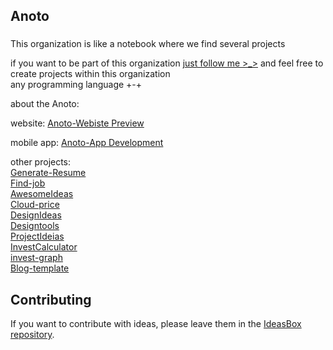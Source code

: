 ## Anoto

###
This organization is like a notebook where we find several projects


if you want to be part of this organization [just follow me >_>](https://github.com/MatheusAlvesPereira) and feel free to create projects within this organization
<br>any programming language +-+


about the Anoto:

website:
[Anoto-Webiste Preview](https://anoto-website.vercel.app/)<br>


mobile app:
[Anoto-App Development](https://github.com/Anoto-ecossistem/Anoto-App)


other projects:<br>
[Generate-Resume](https://github.com/MatheusAlvesPereira/generate-resume.git)<br>
[Find-job](https://github.com/Anoto-ecossistem/find-job)<br>
[AwesomeIdeas](https://github.com/Anoto-ecossistem/awesomeideias)<br>
[Cloud-price](https://github.com/Anoto-ecossistem/cloud-price)<br>
[DesignIdeas](https://github.com/Anoto-ecossistem/designideias)<br>
[Designtools](https://github.com/Anoto-ecossistem/designtools)<br>
[ProjectIdeias](https://github.com/Anoto-ecossistem/project-ideias)<br>
[InvestCalculator](https://github.com/Anoto-ecossistem/invest-calculator)<br>
[invest-graph](https://github.com/Anoto-ecossistem/invest-graph)<br>
[Blog-template](https://github.com/Anoto-ecossistem/Blog-template)<br>


## Contributing

If you want to contribute with ideas, please leave them in the [IdeasBox repository](https://github.com/Anoto-ecossistem/IdeasBox).
